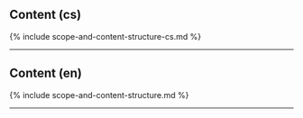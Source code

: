 ## Content (cs)

{% include scope-and-content-structure-cs.md %}

<hr>

## Content (en)

{% include scope-and-content-structure.md %}

<hr>
